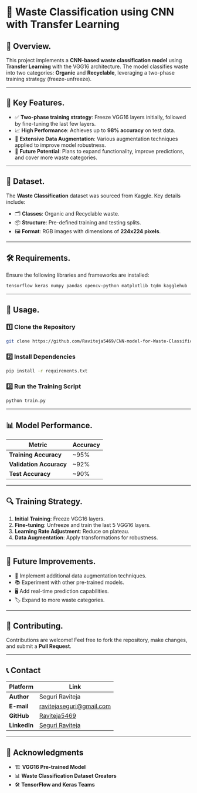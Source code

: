 # 🚀 Waste Classification using CNN with Transfer Learning

## 📌 Overview.
This project implements a **CNN-based waste classification model** using **Transfer Learning** with the VGG16 architecture. The model classifies waste into two categories: **Organic** and **Recyclable**, leveraging a two-phase training strategy (freeze-unfreeze).

---

## 🌟 Key Features.
- ✅ **Two-phase training strategy**: Freeze VGG16 layers initially, followed by fine-tuning the last few layers.
- 📈 **High Performance**: Achieves up to **98% accuracy** on test data.
- 🎨 **Extensive Data Augmentation**: Various augmentation techniques applied to improve model robustness.
- 🔮 **Future Potential**: Plans to expand functionality, improve predictions, and cover more waste categories.

---

## 📁 Dataset.
The **Waste Classification** dataset was sourced from Kaggle. Key details include:
- 🗂 **Classes**: Organic and Recyclable waste.
- 📦 **Structure**: Pre-defined training and testing splits.
- 🖼 **Format**: RGB images with dimensions of **224x224 pixels**.

---

## 🛠️ Requirements.
Ensure the following libraries and frameworks are installed:

```bash
tensorflow keras numpy pandas opencv-python matplotlib tqdm kagglehub
```

---

## 🚀 Usage.
### 1️⃣ Clone the Repository
```bash
git clone https://github.com/Raviteja5469/CNN-model-for-Waste-Classification.git
```

### 2️⃣ Install Dependencies
```bash
pip install -r requirements.txt
```

### 3️⃣ Run the Training Script
```bash
python train.py
```

---

## 📊 Model Performance.
| Metric | Accuracy |
|--------|---------|
| **Training Accuracy** | ~95% |
| **Validation Accuracy** | ~92% |
| **Test Accuracy** | ~90% |

---

## 🔍 Training Strategy.
1. **Initial Training**: Freeze VGG16 layers.
2. **Fine-tuning**: Unfreeze and train the last 5 VGG16 layers.
3. **Learning Rate Adjustment**: Reduce on plateau.
4. **Data Augmentation**: Apply transformations for robustness.

---

## 🔮 Future Improvements.
- 🔄 Implement additional data augmentation techniques.
- 📚 Experiment with other pre-trained models.
- 🖥 Add real-time prediction capabilities.
- 🏷 Expand to more waste categories.

---

## 👥 Contributing.
Contributions are welcome! Feel free to fork the repository, make changes, and submit a **Pull Request**.

---

## 📞 Contact
| Platform  | Link |
|-----------|------|
| **Author** | Seguri Raviteja |
| **E-mail** | [ravitejaseguri@gmail.com](mailto:ravitejaseguri@gmail.com) |
| **GitHub** | [Raviteja5469](https://github.com/Raviteja5469) |
| **LinkedIn** | [Seguri Raviteja](https://www.linkedin.com/in/ravi-teja-61190a253) |

---

## 🙌 Acknowledgments
- 🏗 **VGG16 Pre-trained Model**
- 📊 **Waste Classification Dataset Creators**
- 🛠 **TensorFlow and Keras Teams**

